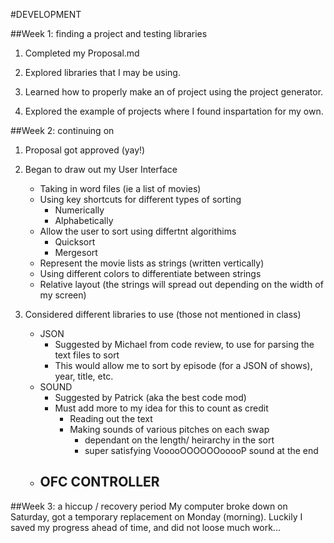 #DEVELOPMENT 

##Week 1: finding a project and testing libraries
1. Completed my Proposal.md

2. Explored libraries that I may be using.

3. Learned how to properly make an of project using the project generator.

4. Explored the example of projects where I found inspartation for my own.

##Week 2: continuing on
1. Proposal got approved (yay!)

2. Began to draw out my User Interface
     - Taking in word files (ie a list of movies)
	 - Using key shortcuts for different types of sorting
		- Numerically
		- Alphabetically
	 - Allow the user to sort using differtnt algorithims
		- Quicksort
		- Mergesort
	- Represent the movie lists as strings (written vertically)
	- Using different colors to differentiate between strings
	- Relative layout (the strings will spread out depending on the width of my screen)

3. Considered different libraries to use (those not mentioned in class)
	- JSON
		- Suggested by Michael from code review, to use for parsing the text files to sort
		- This would allow me to sort by episode (for a JSON of shows), year, title, etc.
	- SOUND
		- Suggested by Patrick (aka the best code mod)
		- Must add more to my idea for this to count as credit
			- Reading out the text
			- Making sounds of various pitches on each swap
				- dependant on the length/ heirarchy in the sort
				- super satisfying VooooOOOOOOooooP sound at the end
	- OFC CONTROLLER 
		- 

##Week 3: a hiccup / recovery period
 My computer broke down on Saturday, got a temporary replacement on Monday (morning). Luckily I saved my progress ahead of time, and did not loose much work...

